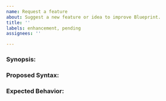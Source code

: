 ```yaml
---
name: Request a feature
about: Suggest a new feature or idea to improve Blueprint.
title: ''
labels: enhancement, pending
assignees: ''

---
```


<!-- PLEASE COMPLETE THIS TEMPLATE -->

### Synopsis:


### Proposed Syntax:


### Expected Behavior:
